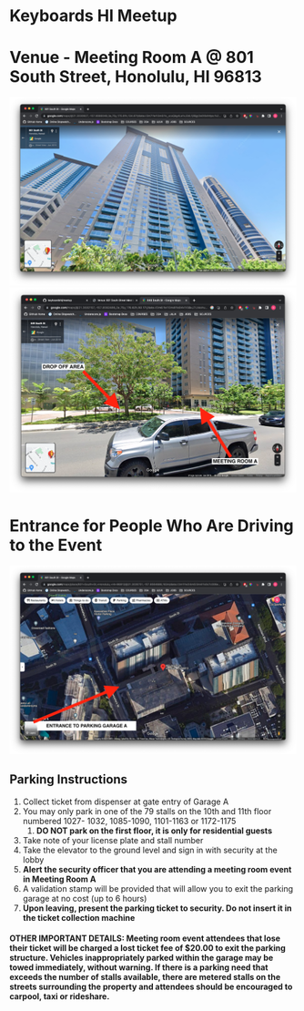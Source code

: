 # Keyboards HI Meetup

# Venue - Meeting Room A @ 801 South Street, Honolulu, HI 96813
![](images/building.png)
![](images/meetingroom.png)

# Entrance for People Who Are Driving to the Event
![](images/parking.png)

## Parking Instructions
1. Collect ticket from dispenser at gate entry of Garage A
2. You may only park in one of the 79 stalls on the 10th and 11th floor numbered 1027- 1032, 1085-1090, 1101-1163 or 1172-1175
   1. __DO NOT park on the first floor, it is only for residential guests__
3. Take note of your license plate and stall number
4. Take the elevator to the ground level and sign in with security at the lobby
5. **Alert the security officer that you are attending a meeting room event in Meeting Room A**
6. A validation stamp will be provided that will allow you to exit the parking garage at no cost (up to 6 hours)
7. **Upon leaving, present the parking ticket to security. Do not insert it in the ticket collection machine**

#### OTHER IMPORTANT DETAILS: Meeting room event attendees that lose their ticket will be charged a lost ticket fee of $20.00 to exit the parking structure. Vehicles inappropriately parked within the garage may be towed immediately, without warning. If there is a parking need that exceeds the number of stalls available, there are metered stalls on the streets surrounding the property and attendees should be encouraged to carpool, taxi or rideshare.